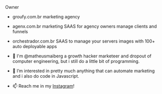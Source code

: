 Owner 
- groufy.com.br marketing agency
- agenx.com.br marketing SAAS for agency owners manage clients and funnels
- orchestrador.com.br SAAS to manage your servers images with 100+ auto deployable apps

- 👋 I'm @matheusmaiberg a growth hacker marketeer and dropout of computer engineering, but i still do a little bit of programming.

- 👀 I’m interested in pretty much anything that can automate marketing and i also do code in Javascript.

- 📫 Reach me in my [Instagram](https://www.instagram.com/matheus.maiberg/)!
<!---
matheusmaiberg/matheusmaiberg is a ✨ special ✨ repository because its `README.md` (this file) appears on your GitHub profile.
You can click the Preview link to take a look at your changes.
--->
